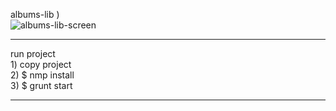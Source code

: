 albums-lib )<br>
![albums-lib-screen](https://user-images.githubusercontent.com/28685157/30241219-cc67b74a-9587-11e7-9908-450b7e7cab76.png)
<hr>
run project <br>
1) copy project<br>
2) $ nmp install<br>
3) $ grunt start<br><hr>
